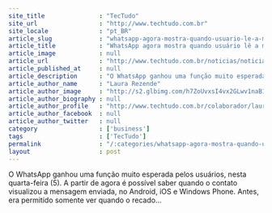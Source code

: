 ```yaml
---
site_title               : "TecTudo"
site_url                 : "http://www.techtudo.com.br"
site_locale              : "pt_BR"
article_slug             : "whatsapp-agora-mostra-quando-usuario-le-a-mensagem-com-setas-azuis-veja"
article_title            : "WhatsApp agora mostra quando usuário lê a mensagem com setas azuis; veja"
article_image            : null
article_url              : "http://www.techtudo.com.br/noticias/noticia/2014/11/whatsapp-mostra-quando-usuario-le-mensagem-descubra-como-funciona.html"
article_published_at     : null
article_description      : "O WhatsApp ganhou uma função muito esperada pelos usuários, nesta quarta-feira (5). A partir de agora é possível saber quando o contato visualizou a mensagem enviada, no Android, iOS e Windows Phone. Antes, era permitido somente ver quando o recado..."
article_author_name      : "Laura Rezende"
article_author_image     : "http://s2.glbimg.com/h7ZoUvxsI4vx2GLwv1naB18C5KY=/30x30/s2.glbimg.com/eaxrvaut5l_6Wc19_7_gHQepOeM=/112x208:537x634/140x140/s.glbimg.com/po/tt2/f/original/2014/03/10/laura.jpg"
article_author_biography : null
article_author_profile   : "http://www.techtudo.com.br/colaborador/laura-rezende.html"
article_author_facebook  : null
article_author_twitter   : null
category                 : ['business']
tags                     : ['TecTudo']
permalink                : "/:categories/whatsapp-agora-mostra-quando-usuario-le-a-mensagem-com-setas-azuis-veja/"
layout                   : post
---
```


O WhatsApp ganhou uma função muito esperada pelos usuários, nesta quarta-feira (5). A partir de agora é possível saber quando o contato visualizou a mensagem enviada, no Android, iOS e Windows Phone. Antes, era permitido somente ver quando o recado...
